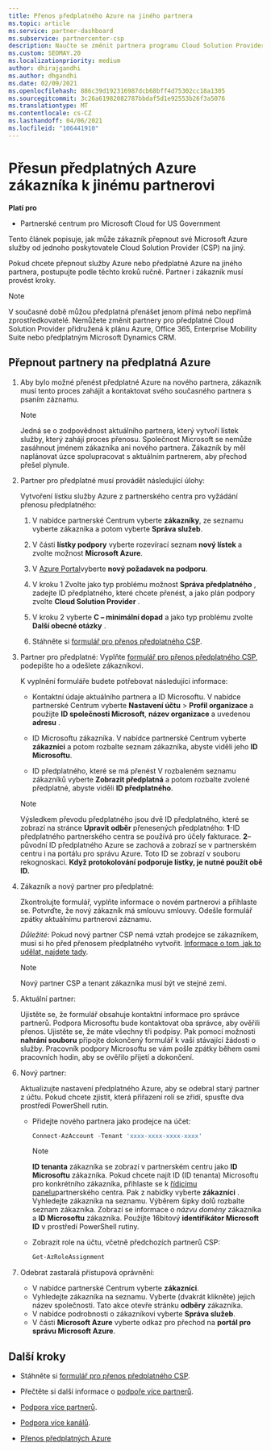 ```yaml
---
title: Přenos předplatného Azure na jiného partnera
ms.topic: article
ms.service: partner-dashboard
ms.subservice: partnercenter-csp
description: Naučte se změnit partnera programu Cloud Solution Provider přidružený k předplatným Azure zákazníka.
ms.custom: SEOMAY.20
ms.localizationpriority: medium
author: dhirajgandhi
ms.author: dhgandhi
ms.date: 02/09/2021
ms.openlocfilehash: 886c39d192316987dcb68bff4d75302cc18a1305
ms.sourcegitcommit: 3c26a61982082787bbdaf5d1e92553b26f3a5076
ms.translationtype: MT
ms.contentlocale: cs-CZ
ms.lasthandoff: 04/06/2021
ms.locfileid: "106441910"
---
```

# <a name="learn-how-to-transfer-a-customers-azure-subscriptions-to-another-partner"></a>Přesun předplatných Azure zákazníka k jinému partnerovi

**Platí pro**

- Partnerské centrum pro Microsoft Cloud for US Government

Tento článek popisuje, jak může zákazník přepnout své Microsoft Azure služby od jednoho poskytovatele Cloud Solution Provider (CSP) na jiný.

Pokud chcete přepnout služby Azure nebo předplatné Azure na jiného partnera, postupujte podle těchto kroků ručně. Partner i zákazník musí provést kroky.

>[!Note]  
>V současné době můžou předplatná přenášet jenom přímá nebo nepřímá zprostředkovatelé.
>Nemůžete změnit partnery pro předplatné Cloud Solution Provider přidružená k plánu Azure, Office 365, Enterprise Mobility Suite nebo předplatným Microsoft Dynamics CRM.

## <a name="switch-partners-for-azure-subscriptions"></a>Přepnout partnery na předplatná Azure

1. Aby bylo možné přenést předplatné Azure na nového partnera, zákazník musí tento proces zahájit a kontaktovat svého současného partnera s psaním záznamu.

   >[!Note]
   > Jedná se o zodpovědnost aktuálního partnera, který vytvoří lístek služby, který zahájí proces přenosu. Společnost Microsoft se nemůže zasáhnout jménem zákazníka ani nového partnera. Zákazník by měl naplánovat úzce spolupracovat s aktuálním partnerem, aby přechod přešel plynule.

2. Partner pro předplatné musí provádět následující úlohy:

   Vytvoření lístku služby Azure z partnerského centra pro vyžádání přenosu předplatného:

   1. V nabídce partnerské Centrum vyberte **zákazníky**, ze seznamu vyberte zákazníka a potom vyberte **Správa služeb**.

   2. V části **lístky podpory** vyberte rozevírací seznam **nový lístek** a zvolte možnost **Microsoft Azure**.
   
   3. V [Azure Portal](https://portal.azure.com)vyberte **nový požadavek na podporu**.
   
   4. V kroku 1 Zvolte jako typ problému možnost **Správa předplatného** , zadejte ID předplatného, které chcete přenést, a jako plán podpory zvolte **Cloud Solution Provider** .
   
   5. V kroku 2 vyberte **C – minimální dopad** a jako typ problému zvolte **Další obecné otázky** .
   
   6. Stáhněte si [formulář pro přenos předplatného CSP](https://query.prod.cms.rt.microsoft.com/cms/api/am/binary/RWwTWC).

3. Partner pro předplatné: Vyplňte [formulář pro přenos předplatného CSP](https://query.prod.cms.rt.microsoft.com/cms/api/am/binary/RWwTWC), podepište ho a odešlete zákazníkovi. 

   K vyplnění formuláře budete potřebovat následující informace:

   - Kontaktní údaje aktuálního partnera a ID Microsoftu. V nabídce partnerské Centrum vyberte **Nastavení účtu** &gt; **Profil organizace** a použijte **ID společnosti Microsoft**, **název organizace** a uvedenou **adresu** .

   - ID Microsoftu zákazníka. V nabídce partnerské Centrum vyberte **zákazníci** a potom rozbalte seznam zákazníka, abyste viděli jeho **ID Microsoftu**.

   - ID předplatného, které se má přenést V rozbaleném seznamu zákazníků vyberte **Zobrazit předplatná** a potom rozbalte zvolené předplatné, abyste viděli **ID předplatného**.

   >[!Note]
   >Výsledkem převodu předplatného jsou dvě ID předplatného, které se zobrazí na stránce **Upravit odběr** přenesených předplatného: **1**-ID předplatného partnerského centra se používá pro účely fakturace. **2**– původní ID předplatného Azure se zachová a zobrazí se v partnerském centru i na portálu pro správu Azure. Toto ID se zobrazí v souboru rekognoskaci.  **Když protokolování podporuje lístky, je nutné použít obě ID.**

4. Zákazník a nový partner pro předplatné:

   Zkontrolujte formulář, vyplňte informace o novém partnerovi a přihlaste se. Potvrďte, že nový zákazník má smlouvu smlouvy. Odešle formulář zpátky aktuálnímu partnerovi záznamu.

   *Důležité*: Pokud nový partner CSP nemá vztah prodejce se zákazníkem, musí si ho před přenosem předplatného vytvořit. [Informace o tom, jak to udělat, najdete tady](request-a-relationship-with-a-customer.md).

   >[!Note]
   >Nový partner CSP a tenant zákazníka musí být ve stejné zemi. 

5. Aktuální partner:

   Ujistěte se, že formulář obsahuje kontaktní informace pro správce partnerů. Podpora Microsoftu bude kontaktovat oba správce, aby ověřili přenos. Ujistěte se, že máte všechny tři podpisy. Pak pomocí možnosti **nahrání souboru** připojte dokončený formulář k vaší stávající žádosti o služby. Pracovník podpory Microsoftu se vám pošle zpátky během osmi pracovních hodin, aby se ověřilo přijetí a dokončení.

6. Nový partner:

   Aktualizujte nastavení předplatného Azure, aby se odebral starý partner z účtu. Pokud chcete zjistit, která přiřazení rolí se zřídí, spusťte dva prostředí PowerShell rutin.

   - Přidejte nového partnera jako prodejce na účet:

     ```powershell
     Connect-AzAccount -Tenant 'xxxx-xxxx-xxxx-xxxx'
     ```

     >[!NOTE]
     > **ID tenanta** zákazníka se zobrazí v partnerském centru jako **ID Microsoftu** zákazníka. Pokud chcete najít ID (ID tenanta) Microsoftu pro konkrétního zákazníka, přihlaste se k [řídicímu panelu](https://partner.microsoft.com/dashboard)partnerského centra. Pak z nabídky vyberte **zákazníci** . Vyhledejte zákazníka na seznamu. Výběrem šipky dolů rozbalte seznam zákazníka. Zobrazí se informace o *názvu domény* zákazníka a **ID Microsoftu** zákazníka. Použijte 16bitový **identifikátor Microsoft ID** v prostředí PowerShell rutiny.

   - Zobrazit role na účtu, včetně předchozích partnerů CSP:

     ```powershell
     Get-AzRoleAssignment
     ```

7. Odebrat zastaralá přístupová oprávnění:

   - V nabídce partnerské Centrum vyberte **zákazníci**.
   - Vyhledejte zákazníka na seznamu. Vyberte (dvakrát klikněte) jejich název společnosti. Tato akce otevře stránku **odběry** zákazníka.
   - V nabídce podrobnosti o zákazníkovi vyberte **Správa služeb**.
   - V části **Microsoft Azure** vyberte odkaz pro přechod na **portál pro správu Microsoft Azure**.

## <a name="next-steps"></a>Další kroky

- Stáhněte si [formulář pro přenos předplatného CSP](https://query.prod.cms.rt.microsoft.com/cms/api/am/binary/RE4ATIA).

- Přečtěte si další informace o [podpoře více partnerů](multipartner.md).

- [Podpora více partnerů](multipartner.md).
- [Podpora více kanálů](multichannel.md).
- [Přenos předplatných Azure](/azure/cost-management-billing/manage/transfer-subscriptions-subscribers-csp)